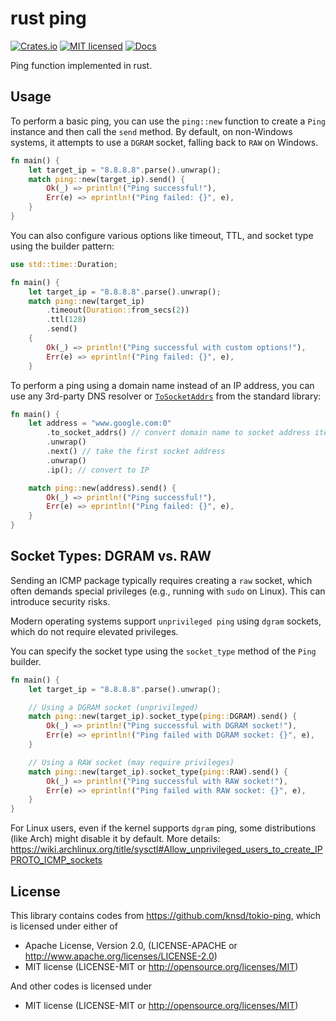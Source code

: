 # rust ping

[![Crates.io](https://img.shields.io/crates/v/ping.svg)](https://crates.io/crates/ping)
[![MIT licensed](https://img.shields.io/badge/license-MIT-blue.svg)](./LICENSE)
[![Docs](https://docs.rs/ping/badge.svg)](https://docs.rs/ping/)

Ping function implemented in rust.

## Usage

To perform a basic ping, you can use the `ping::new` function to create a `Ping` instance and then call the `send` method. By default, on non-Windows systems, it attempts to use a `DGRAM` socket, falling back to `RAW` on Windows.

```rust
fn main() {
    let target_ip = "8.8.8.8".parse().unwrap();
    match ping::new(target_ip).send() {
        Ok(_) => println!("Ping successful!"),
        Err(e) => eprintln!("Ping failed: {}", e),
    }
}
```

You can also configure various options like timeout, TTL, and socket type using the builder pattern:

```rust
use std::time::Duration;

fn main() {
    let target_ip = "8.8.8.8".parse().unwrap();
    match ping::new(target_ip)
        .timeout(Duration::from_secs(2))
        .ttl(128)
        .send()
    {
        Ok(_) => println!("Ping successful with custom options!"),
        Err(e) => eprintln!("Ping failed: {}", e),
    }

```

To perform a ping using a domain name instead of an IP address, you can use any 3rd-party DNS resolver or [`ToSocketAddrs`](https://doc.rust-lang.org/std/net/trait.ToSocketAddrs.html) from the standard library:

```rust
fn main() {
    let address = "www.google.com:0"
        .to_socket_addrs() // convert domain name to socket address iterator
        .unwrap()
        .next() // take the first socket address
        .unwrap()
        .ip(); // convert to IP

    match ping::new(address).send() {
        Ok(_) => println!("Ping successful!"),
        Err(e) => eprintln!("Ping failed: {}", e),
    }
}
```

## Socket Types: DGRAM vs. RAW

Sending an ICMP package typically requires creating a `raw` socket, which often demands special privileges (e.g., running with `sudo` on Linux). This can introduce security risks.

Modern operating systems support `unprivileged ping` using `dgram` sockets, which do not require elevated privileges.

You can specify the socket type using the `socket_type` method of the `Ping` builder.

```rust
fn main() {
    let target_ip = "8.8.8.8".parse().unwrap();

    // Using a DGRAM socket (unprivileged)
    match ping::new(target_ip).socket_type(ping::DGRAM).send() {
        Ok(_) => println!("Ping successful with DGRAM socket!"),
        Err(e) => eprintln!("Ping failed with DGRAM socket: {}", e),
    }

    // Using a RAW socket (may require privileges)
    match ping::new(target_ip).socket_type(ping::RAW).send() {
        Ok(_) => println!("Ping successful with RAW socket!"),
        Err(e) => eprintln!("Ping failed with RAW socket: {}", e),
    }
}
```

For Linux users, even if the kernel supports `dgram` ping, some distributions (like Arch) might disable it by default. More details: https://wiki.archlinux.org/title/sysctl#Allow_unprivileged_users_to_create_IPPROTO_ICMP_sockets

## License

This library contains codes from https://github.com/knsd/tokio-ping, which is licensed under either of

- Apache License, Version 2.0, (LICENSE-APACHE or http://www.apache.org/licenses/LICENSE-2.0)
- MIT license (LICENSE-MIT or http://opensource.org/licenses/MIT)

And other codes is licensed under

- MIT license (LICENSE-MIT or http://opensource.org/licenses/MIT)
